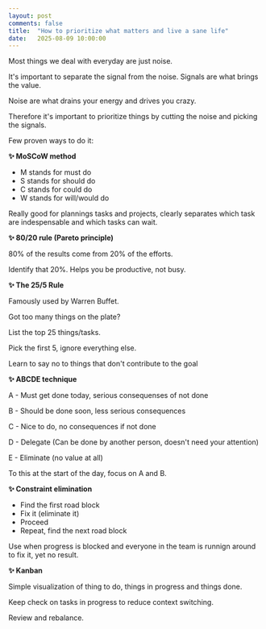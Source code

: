 ```yaml
---
layout: post
comments: false
title:  "How to prioritize what matters and live a sane life"
date:   2025-08-09 10:00:00
---
```


Most things we deal with everyday are just noise.

It's important to separate the signal from the noise. Signals are what brings the value.

Noise are what drains your energy and drives you crazy.

Therefore it's important to prioritize things by cutting the noise and picking the signals.

Few proven ways to do it:

**✨️ MoSCoW method**

- M stands for must do
- S stands for should do
- C stands for could do
- W stands for will/would do

Really good for plannings tasks and projects, clearly separates which task are indespensable and which tasks can wait.

**✨️ 80/20 rule (Pareto principle)**

80% of the results come from 20% of the efforts.

Identify that 20%. Helps you be productive, not busy.

**✨️ The 25/5 Rule**

Famously used by Warren Buffet.

Got too many things on the plate?

List the top 25 things/tasks.

Pick the first 5, ignore everything else.

Learn to say no to things that don't contribute to the goal

**✨️ ABCDE technique**

A - Must get done today, serious consequenses of not done

B - Should be done soon, less serious consequences

C - Nice to do, no consequences if not done

D - Delegate (Can be done by another person, doesn't need your attention)

E - Eliminate (no value at all)

To this at the start of the day, focus on A and B.

**✨️ Constraint elimination**

- Find the first road block
- Fix it (eliminate it)
- Proceed
- Repeat, find the next road block

Use when progress is blocked and everyone in the team is runnign around to fix it, yet no result.

**✨️ Kanban**

Simple visualization of thing to do, things in progress and things done.

Keep check on tasks in progress to reduce context switching.

Review and rebalance.
